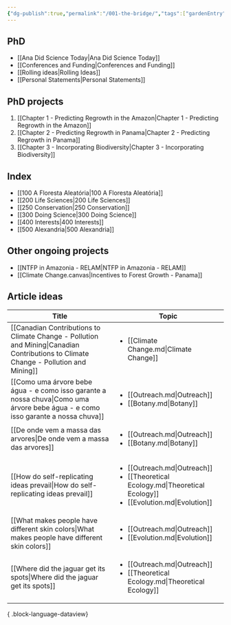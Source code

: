 ```yaml
---
{"dg-publish":true,"permalink":"/001-the-bridge/","tags":["gardenEntry"]}
---
```


## PhD
- [[Ana Did Science Today\|Ana Did Science Today]]
- [[Conferences and Funding\|Conferences and Funding]]
- [[Rolling ideas\|Rolling Ideas]]
- [[Personal Statements\|Personal Statements]]

## PhD projects
1. [[Chapter 1 - Predicting Regrowth in the Amazon\|Chapter 1 - Predicting Regrowth in the Amazon]]
2. [[Chapter 2 - Predicting Regrowth in Panama\|Chapter 2 - Predicting Regrowth in Panama]]
3. [[Chapter 3 - Incorporating Biodiversity\|Chapter 3 - Incorporating Biodiversity]]

## Index
- [[100 A Floresta Aleatória\|100 A Floresta Aleatória]]
- [[200 Life Sciences\|200 Life Sciences]]
- [[250 Conservation\|250 Conservation]]
- [[300 Doing Science\|300 Doing Science]]
- [[400 Interests\|400 Interests]]
- [[500 Alexandria\|500 Alexandria]]

## Other ongoing projects
- [[NTFP in Amazonia - RELAM\|NTFP in Amazonia - RELAM]]
- [[Climate Change.canvas|Incentives to Forest Growth - Panama]]

## Article ideas
| Title                                                                                                                                   | Topic                                                                                                                                      |
| --------------------------------------------------------------------------------------------------------------------------------------- | ------------------------------------------------------------------------------------------------------------------------------------------ |
| [[Canadian Contributions to Climate Change - Pollution and Mining\|Canadian Contributions to Climate Change - Pollution and Mining]] | <ul><li>[[Climate Change.md\\|Climate Change]]</li></ul>                                                                                   |
| [[Como uma árvore bebe água - e como isso garante a nossa chuva\|Como uma árvore bebe água - e como isso garante a nossa chuva]]     | <ul><li>[[Outreach.md\\|Outreach]]</li><li>[[Botany.md\\|Botany]]</li></ul>                                                                |
| [[De onde vem a massa das arvores\|De onde vem a massa das arvores]]                                                                 | <ul><li>[[Outreach.md\\|Outreach]]</li><li>[[Botany.md\\|Botany]]</li></ul>                                                                |
| [[How do self-replicating ideas prevail\|How do self-replicating ideas prevail]]                                                     | <ul><li>[[Outreach.md\\|Outreach]]</li><li>[[Theoretical Ecology.md\\|Theoretical Ecology]]</li><li>[[Evolution.md\\|Evolution]]</li></ul> |
| [[What makes people have different skin colors\|What makes people have different skin colors]]                                       | <ul><li>[[Outreach.md\\|Outreach]]</li><li>[[Evolution.md\\|Evolution]]</li></ul>                                                          |
| [[Where did the jaguar get its spots\|Where did the jaguar get its spots]]                                                           | <ul><li>[[Outreach.md\\|Outreach]]</li><li>[[Theoretical Ecology.md\\|Theoretical Ecology]]</li></ul>                                      |

{ .block-language-dataview}